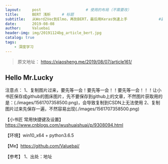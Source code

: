 ```yaml
---
layout:     post					# 使用的布局（不需要改）
title:      BERT 浅析		# 标题
subtitle:   从Word2Vec到Elmo，再到BERT，最后用Keras快速上手   			#副标题
date:       2019-08-08
author:     Valuebai
header-img: img/20191124bg_article_bert.jpg
catalog: true
tags:
    - 深度学习
---
```


> 原文地址： https://xiaosheng.me/2019/08/07/article161/



## Hello Mr.Lucky


注意点：
1、复制图片过来，要先等一会！要先等一会！！要先等一会！！！让小书匠保存成github的图床图片，先不要保存到github上的文章，不然图片获取用的是：(./images/1561707358500.png)，会导致复制到CSDN上无法使用
2、复制图片过来先保存一遍，不然容易出现(./images/1561707358500.png)



【小书匠 常用快捷键及设置】https://www.cnblogs.com/wushuaishuai/p/9308094.html



【环境】win10_x64 + python3.6.5


【Me】https://github.com/Valuebai/


【参考】
1、出处：地址